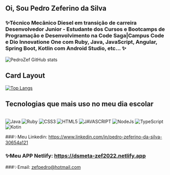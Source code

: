 ## Oi, Sou Pedro Zeferino da Silva

### ✨Técnico Mecãnico Diesel em transição de carreira Desenvolvedor Junior - Estudante dos Cursos e Bootcamps de Programação e Desenvolvimento na Code Saga|Campus Code e Dio Innovatione One com Ruby, Java, JavaScript, Angular, Spring Boot, Kotlin com Android Studio, etc... ✨

![PedroZef GitHub stats](https://github-readme-stats.vercel.app/api?username=PedroZef&show_icons=true&theme=merko)

## Card Layout

[![Top Langs](https://github-readme-stats.vercel.app/api/top-langs/?username=PedroZef&layout=compact)](https://github.com/PedroZef/github-readme-stats)

## Tecnologias que mais uso no meu dia escolar

<div style="display: inline_block"><br/>
      <img align"center" alt="Java" src="https://img.shields.io/badge/Java-ED8B00?style=for-the-badge&logo=java&logoColor=white" />
      <img align"center" alt="Ruby" src="https://img.shields.io/badge/Ruby-E34F26?style=for-the-badge&logo=ruby&logoColor=white" />
   <img align"center" alt="CSS3" src="https://img.shields.io/badge/CSS3-1572B6?style=for-the-badge&logo=css3&logoColor=white" />
    <img align"center" alt="HTML5" src="https://img.shields.io/badge/HTML5-E34F26?style=for-the-badge&logo=html5&logoColor=white" />   
   <img align"center" alt="JAVASCRIPT" src="https://img.shields.io/badge/JavaScript-F7DF1E?style=for-the-badge&logo=javascript&logoColor=black" />
   <img align"center" alt="NodeJs" src="https://img.shields.io/badge/Node.js-43853D?style=for-the-badge&logo=node.js&logoColor=white" />
   <img align"center" alt="TypeScript" src="https://img.shields.io/badge/TypeScript-007ACC?style=for-the-badge&logo=typescript&logoColor=white" />
   <img align"center" alt="Kotin" src="https://img.shields.io/badge/Kotlin-0095D5?&style=for-the-badge&logo=kotlin&logoColor=white" />
 


###✨Meu Linkedin: https://www.linkedin.com/in/pedro-zeferino-da-silva-30654a121    
### ✨Meu APP Netlify: https://dsmeta-zef2022.netlify.app

###✨Email: zefpedro@hotmail.com
